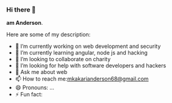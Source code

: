 ### Hi there 👋


**am Anderson**. 

Here are some of my description:

- 🔭 I’m currently working on web development and security 
- 🌱 I’m currently learning angular, node js and hacking 
- 👯 I’m looking to collaborate on charity 
- 🤔 I’m looking for help with software developers and hackers
- 💬 Ask me about web 
- 📫 How to reach me:mkakarianderson68@gmail.com
- 😄 Pronouns: ...
- ⚡ Fun fact: 

